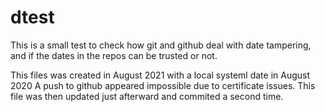 # dtest

This is a small test to check how git and github deal with date tampering, and if the dates
in the repos can be trusted or not. 

This files was created in August 2021 with a local systeml date in August 2020
A push to github appeared impossible due to certificate issues. 
This file was then updated just afterward and commited a second time.  
